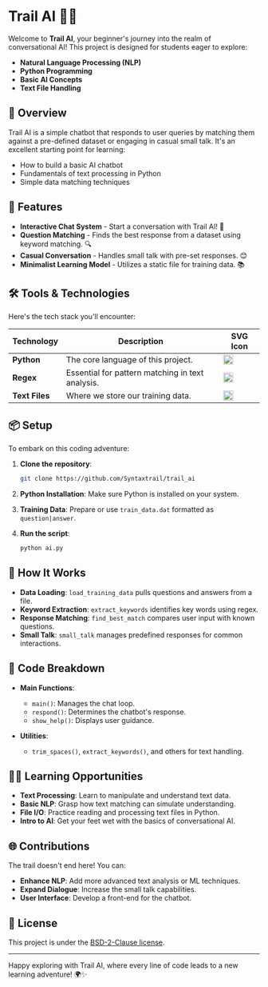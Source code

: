 
# Trail AI 🧭✨

Welcome to **Trail AI**, your beginner's journey into the realm of conversational AI! This project is designed for students eager to explore:

- **Natural Language Processing (NLP)**
- **Python Programming**
- **Basic AI Concepts**
- **Text File Handling**

## 🌟 Overview

Trail AI is a simple chatbot that responds to user queries by matching them against a pre-defined dataset or engaging in casual small talk. It's an excellent starting point for learning:

- How to build a basic AI chatbot
- Fundamentals of text processing in Python
- Simple data matching techniques

## 🚀 Features

- **Interactive Chat System** - Start a conversation with Trail AI! 📢
- **Question Matching** - Finds the best response from a dataset using keyword matching. 🔍
- **Casual Conversation** - Handles small talk with pre-set responses. 😊
- **Minimalist Learning Model** - Utilizes a static file for training data. 📚

## 🛠 Tools & Technologies

Here's the tech stack you'll encounter:

| Technology | Description | SVG Icon |
|------------|-------------|----------|
| **Python** | The core language of this project. | <img src="https://upload.wikimedia.org/wikipedia/commons/c/c3/Python-logo-notext.svg" width="20" height="20"> |
| **Regex** | Essential for pattern matching in text analysis. | <img src="https://upload.wikimedia.org/wikipedia/commons/thumb/e/e5/Regular_expression_icon.svg/1024px-Regular_expression_icon.svg.png" width="20" height="20"> |
| **Text Files** | Where we store our training data. | <img src="https://upload.wikimedia.org/wikipedia/commons/thumb/4/4a/Text-x-generic.svg/240px-Text-x-generic.svg.png" width="20" height="20"> |

## 📦 Setup

To embark on this coding adventure:

1. **Clone the repository**:  
   ```bash
   git clone https://github.com/Syntaxtrail/trail_ai
   ```

2. **Python Installation**: Make sure Python is installed on your system.

3. **Training Data**: Prepare or use `train_data.dat` formatted as `question|answer`.

4. **Run the script**: 
   ```bash
   python ai.py
   ```

## 📖 How It Works

- **Data Loading**: `load_training_data` pulls questions and answers from a file.
- **Keyword Extraction**: `extract_keywords` identifies key words using regex.
- **Response Matching**: `find_best_match` compares user input with known questions.
- **Small Talk**: `small_talk` manages predefined responses for common interactions.

## 🔧 Code Breakdown

- **Main Functions**:
  - `main()`: Manages the chat loop.
  - `respond()`: Determines the chatbot's response.
  - `show_help()`: Displays user guidance.

- **Utilities**: 
  - `trim_spaces()`, `extract_keywords()`, and others for text handling.

## 👨‍🎓 Learning Opportunities

- **Text Processing**: Learn to manipulate and understand text data.
- **Basic NLP**: Grasp how text matching can simulate understanding.
- **File I/O**: Practice reading and processing text files in Python.
- **Intro to AI**: Get your feet wet with the basics of conversational AI.

## 🌐 Contributions

The trail doesn't end here! You can:

- **Enhance NLP**: Add more advanced text analysis or ML techniques.
- **Expand Dialogue**: Increase the small talk capabilities.
- **User Interface**: Develop a front-end for the chatbot.

## 📜 License

This project is under the [BSD-2-Clause license](LICENSE).

---

Happy exploring with Trail AI, where every line of code leads to a new learning adventure! 🌍✨
